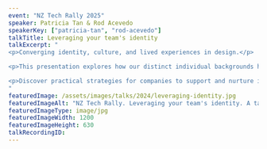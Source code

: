 ```yaml
---
event: "NZ Tech Rally 2025"
speaker: Patricia Tan & Rod Acevedo
speakerKey: ["patricia-tan", "rod-acevedo"]
talkTitle: Leveraging your team's identity
talkExcerpt: "  
<p>Converging identity, culture, and lived experiences in design.</p> 

<p>This presentation explores how our distinct individual backgrounds have shaped our careers in design and tech, from the challenges we've faced to the different ways we've overcome them. We'll share our personal stories, shedding light on the unique issues and frustrations immigrants encounter, and how we've transformed our cultural backgrounds into professional strengths.</p> 

<p>Discover practical strategies for companies to support and nurture immigrant talent, tapping into the diverse perspectives that drive innovation. Join us for an inspiring look at design through an immigrant's lens, and gain actionable insights to create a more inclusive, creative workplace that harnesses the power of cultural diversity.</p>
"
featuredImage: /assets/images/talks/2024/leveraging-identity.jpg
featuredImageAlt: "NZ Tech Rally. Leveraging your team's identity. A talk by Patricia Tan, Senior Product Designer & Rod Acevedo, Design Lead @ RUSH Digital. Friday 16th May 2025 @ Tākina, Wellington"
featuredImageType: image/jpg
featuredImageWidth: 1200
featuredImageHeight: 630
talkRecordingID:
---
```

